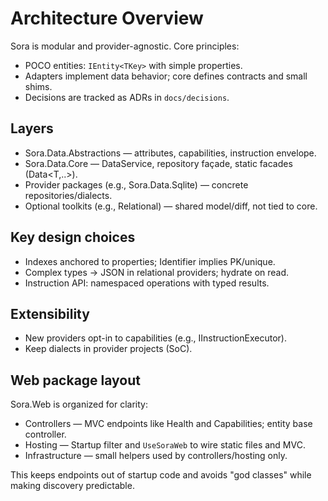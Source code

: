 # Architecture Overview

Sora is modular and provider-agnostic. Core principles:

- POCO entities: `IEntity<TKey>` with simple properties.
- Adapters implement data behavior; core defines contracts and small shims.
- Decisions are tracked as ADRs in `docs/decisions`.

## Layers
- Sora.Data.Abstractions — attributes, capabilities, instruction envelope.
- Sora.Data.Core — DataService, repository façade, static facades (Data<T,..>).
- Provider packages (e.g., Sora.Data.Sqlite) — concrete repositories/dialects.
- Optional toolkits (e.g., Relational) — shared model/diff, not tied to core.

## Key design choices
- Indexes anchored to properties; Identifier implies PK/unique.
- Complex types -> JSON in relational providers; hydrate on read.
- Instruction API: namespaced operations with typed results.

## Extensibility
- New providers opt-in to capabilities (e.g., IInstructionExecutor<TEntity>).
- Keep dialects in provider projects (SoC).

## Web package layout
Sora.Web is organized for clarity:
- Controllers — MVC endpoints like Health and Capabilities; entity base controller.
- Hosting — Startup filter and `UseSoraWeb` to wire static files and MVC.
- Infrastructure — small helpers used by controllers/hosting only.

This keeps endpoints out of startup code and avoids "god classes" while making discovery predictable.
